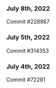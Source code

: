 ### July 8th, 2022

Commit #228867

### July 5th, 2022

Commit #314353


### July 4th, 2022

Commit #72281
